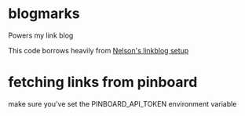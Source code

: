 # blogmarks
Powers my link blog

This code borrows heavily from [Nelson's linkblog setup](https://www.somebits.com/weblog/linkblog/linkblog-website.html)

# fetching links from pinboard

make sure you've set the PINBOARD_API_TOKEN environment variable
